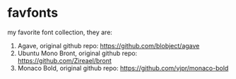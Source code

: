 # favfonts
my favorite font collection, they are:

1. Agave, original github repo: https://github.com/blobject/agave
2. Ubuntu Mono Bront, original github repo: https://github.com/Zireael/bront
3. Monaco Bold, original github repo: https://github.com/vjpr/monaco-bold

